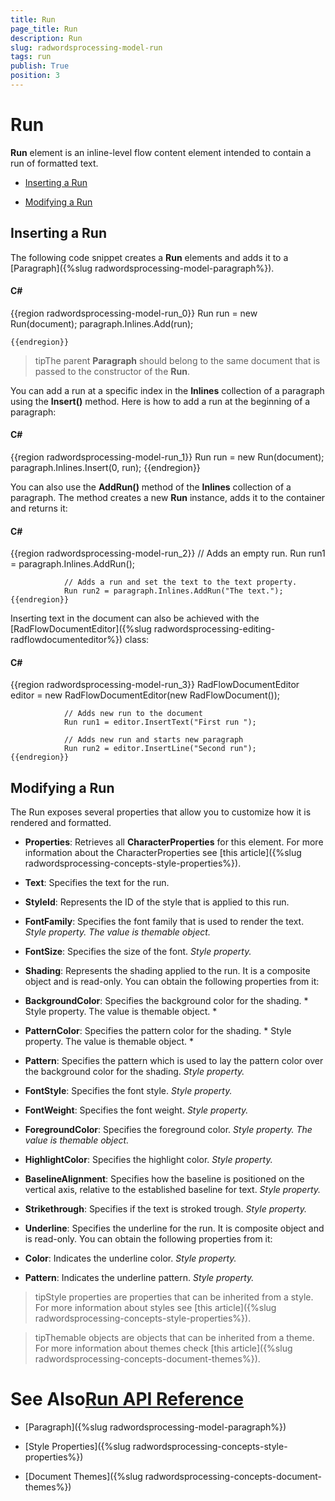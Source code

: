 ```yaml
---
title: Run
page_title: Run
description: Run
slug: radwordsprocessing-model-run
tags: run
publish: True
position: 3
---
```


# Run



__Run__ element is an inline-level flow content element intended to contain a run of formatted text.
      

* [Inserting a Run](#inserting-a-run)

* [Modifying a Run](#modifying-a-run)

## Inserting a Run

The following code snippet creates a __Run__ elements and adds it to a
          [Paragraph]({%slug radwordsprocessing-model-paragraph%}).
        

#### __C#__

{{region radwordsprocessing-model-run_0}}
	            Run run = new Run(document);
	            paragraph.Inlines.Add(run);
	
	{{endregion}}



>tipThe parent __Paragraph__ should belong to the same document that is passed to the constructor of the __Run__.
          

You can add a run at a specific index in the __Inlines__ collection of a paragraph using the __Insert()__
          method. Here is how to add a run at the beginning of a paragraph:
        

#### __C#__

{{region radwordsprocessing-model-run_1}}
	            Run run = new Run(document);
	            paragraph.Inlines.Insert(0, run);
	{{endregion}}



You can also use the __AddRun()__ method of the __Inlines__ collection of a paragraph.
          The method creates a new __Run__ instance, adds it to the container and returns it:
        

#### __C#__

{{region radwordsprocessing-model-run_2}}
	            // Adds an empty run.
	            Run run1 = paragraph.Inlines.AddRun();
	
	            // Adds a run and set the text to the text property.
	            Run run2 = paragraph.Inlines.AddRun("The text.");
	{{endregion}}



Inserting text in the document can also be achieved with the [RadFlowDocumentEditor]({%slug radwordsprocessing-editing-radflowdocumenteditor%}) class:
        

#### __C#__

{{region radwordsprocessing-model-run_3}}
	            RadFlowDocumentEditor editor = new RadFlowDocumentEditor(new RadFlowDocument());
	
	            // Adds new run to the document
	            Run run1 = editor.InsertText("First run ");
	
	            // Adds new run and starts new paragraph
	            Run run2 = editor.InsertLine("Second run");
	{{endregion}}



## Modifying a Run

The Run exposes several properties that allow you to customize how it is rendered and formatted.
        

* __Properties__: Retrieves all __CharacterProperties__ for this element. For more information about
              the CharacterProperties see [this article]({%slug radwordsprocessing-concepts-style-properties%}).
            

* __Text__: Specifies the text for the run.
            

* __StyleId__: Represents the ID of the style that is applied to this run.
            

* __FontFamily__: Specifies the font family that is used to render the text. *Style property. The value is themable object.*

* __FontSize__: Specifies the size of the font. *Style property.*

* __Shading__: Represents the shading applied to the run. It is a composite object and is read-only.
              You can obtain the following properties from it:
            

* __BackgroundColor__: Specifies the background color for the shading. *
                    Style property. The value is
                    themable object.
                  *

* __PatternColor__: Specifies the pattern color for the shading. *
                    Style property. The value is themable
                    object.
                  *

* __Pattern__: Specifies the pattern which is used to lay the pattern color over the background color for the shading.
                  *Style property.*

* __FontStyle__: Specifies the font style. *Style property.*

* __FontWeight__:  Specifies the font weight. *Style property.*

* __ForegroundColor__:  Specifies the foreground color. *Style property. The value is themable object.*

* __HighlightColor__: Specifies the highlight color. *Style property.*

* __BaselineAlignment__: Specifies how the baseline is positioned on the vertical axis, relative to the established
              baseline for text. *Style property.*

* __Strikethrough__: Specifies if the text is stroked trough. *Style property.*

* __Underline__: Specifies the underline for the run. It is composite object and is read-only. You can obtain the following
              properties from it:
            

* __Color__: Indicates the underline color. *Style property.*

* __Pattern__: Indicates the underline pattern. *Style property.*

>tipStyle properties are properties that can be inherited from a style. For more information about styles see
            [this article]({%slug radwordsprocessing-concepts-style-properties%}).
          

>tipThemable objects are objects that can be inherited from a theme. For more information about themes check
            [this article]({%slug radwordsprocessing-concepts-document-themes%}).
          

# See Also[Run API Reference](http://www.telerik.com/help/wpf/allmembers_t_telerik_windows_documents_flow_model_run.html)

 * [Paragraph]({%slug radwordsprocessing-model-paragraph%})

 * [Style Properties]({%slug radwordsprocessing-concepts-style-properties%})

 * [Document Themes]({%slug radwordsprocessing-concepts-document-themes%})
